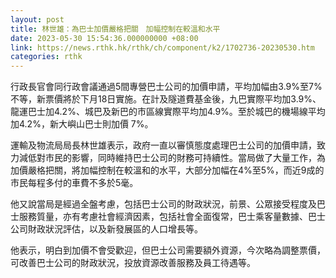 ```yaml
---
layout: post
title: 林世雄：為巴士加價嚴格把關　加幅控制在較溫和水平
date: 2023-05-30 15:54:36.000000000 +08:00
link: https://news.rthk.hk/rthk/ch/component/k2/1702736-20230530.htm
categories: rthk
---
```


行政長官會同行政會議通過5間專營巴士公司的加價申請，平均加幅由3.9%至7%不等，新票價將於下月18日實施。在計及隧道費基金後，九巴實際平均加3.9%、龍運巴士加4.2%、城巴及新巴的市區線實際平均加4.9%。至於城巴的機場線平均加4.2%，新大嶼山巴士則加價 7%。

運輸及物流局局長林世雄表示，政府一直以審慎態度處理巴士公司的加價申請，致力減低對市民的影響，同時維持巴士公司的財務可持續性。當局做了大量工作，為加價嚴格把關，將加幅控制在較溫和的水平，大部分加幅在4%至5%，而近9成的市民每程多付的車費不多於5毫。

他又說當局是經過全盤考慮，包括巴士公司的財政狀況，前景、公眾接受程度及巴士服務質量，亦有考慮社會經濟因素，包括社會全面復常，巴士乘客量數據、巴士公司財政狀況評估，以及新發展區的人口增長等。

他表示，明白到加價不會受歡迎，但巴士公司需要額外資源，今次略為調整票價，可改善巴士公司的財政狀況，投放資源改善服務及員工待遇等。
